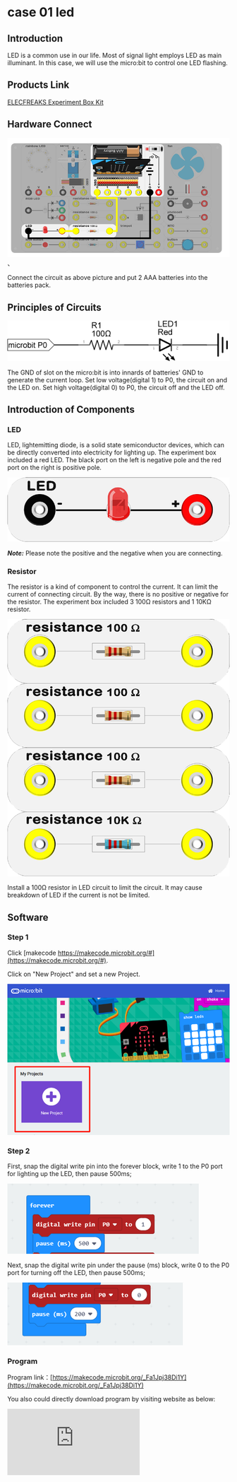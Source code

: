 # case 01 led

## Introduction ##

LED is a common use in our life. Most of signal light employs LED as main illuminant. In this case, we will use the micro:bit to control one LED flashing.


## Products Link

[ELECFREAKS Experiment Box Kit](https://shop.elecfreaks.com/products/elecfreaks-experiment-box-kit-without-micro-bit-board?_pos=1&_sid=ac099db2f&_ss=r)

## Hardware Connect ##

![](./images/jGkCj0K.png)、

 Connect the circuit as above picture and put 2 AAA batteries into the batteries pack.

## Principles of Circuits ##

![](./images/5DImBjP.png)

 The GND of slot on the micro:bit is into innards of batteries' GND to generate the current loop.
 Set low voltage(digital 1) to P0, the circuit on and the LED on.
 Set high voltage(digital 0) to P0, the circuit off and the LED off.

## Introduction of Components ##

### LED ###
 LED, lightemitting diode, is a solid state semiconductor devices, which can be directly converted into electricity for lighting up.
 The experiment box included a red LED. The black port on the left is negative pole and the red port on the right is positive pole.

![](./images/ks4hn2r.png)

***Note:*** Please note the positive and the negative when you are connecting.

### Resistor ###
 The resistor is a kind of component to control the current. It can limit the current of connecting circuit. By the way, there is no positive or negative for the resistor.
 The experiment box included 3 100Ω resistors and 1 10KΩ resistor.

![](./images/fv1fyJm.png)

 Install a 100Ω resistor in LED circuit to limit the circuit. It may cause breakdown of LED if the current is not be limited.

## Software

### Step 1

 Click [makecode https://makecode.microbit.org/#](https://makecode.microbit.org/#).

 Click on "New Project" and set a new Project.

![](./images/t34k5Zb.png)

### Step 2

 First, snap the digital write pin into the forever block, write 1 to the P0 port for lighting up the LED, then pause 500ms;

![](./images/VOh783L.png)

 Next, snap the digital write pin under the pause (ms) block, write 0 to the P0 port for turning off the LED, then pause 500ms;

![](./images/D08SzOj.png)

### Program

 Program link：[https://makecode.microbit.org/_Fa1Jpj38Di1Y](https://makecode.microbit.org/_Fa1Jpj38Di1Y)

 You also could directly download program by visiting website as below:

<div
    style={{
        position: 'relative',
        paddingBottom: '60%',
        overflow: 'hidden',
    }}
>
    <iframe
        src="https://makecode.microbit.org/_Fa1Jpj38Di1Y"
        frameborder="0"
        sandbox="allow-popups allow-forms allow-scripts allow-same-origin"
        style={{
            position: 'absolute',
            width: '100%',
            height: '100%',
        }}
    />
</div>


## Result

 Turn on the switch, LED starts to flashing.

![](./images/KN0xKqX.gif)

## Think

 Why we add a 500ms pause ?

## Questions



## More Information

